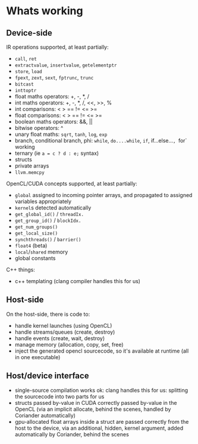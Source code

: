 # Whats working

## Device-side

IR operations supported, at least partially:
- `call`, `ret`
- `extractvalue`, `insertvalue`, `getelementptr`
- `store`, `load`
- `fpext`, `zext`, `sext`, `fptrunc`, `trunc`
- `bitcast`
- `inttoptr`
- float maths operators: +, -, *, /
- int maths operators: +, -, *, /, <<, >>, %
- int comparisons: < > == != <= >=
- float comparisons: < > == != <= >=
- boolean maths operators: &&, ||
- bitwise operators: ^
- unary float maths: `sqrt`, `tanh`, `log`, `exp`
- branch, conditional branch, phi: `while`, `do....while`, `if`, if...else...`, `for` working
- ternary (ie `a = c ? d : e;` syntax)
- structs
- private arrays
- `llvm.memcpy`

OpenCL/CUDA concepts supported, at least partially:
- `global` assigned to incoming pointer arrays, and propagated to assigned variables appropriately
- `kernel`s detected automatically
- `get_global_id()` / `threadIx.`
- `get_group_id()` / `blockIdx.`
- `get_num_groups()`
- `get_local_size()`
- `synchthreads()` / `barrier()`
- `float4` (beta)
- `local`/`shared` memory
- global constants

C++ things:
- c++ templating (clang compiler handles this for us)

## Host-side

On the host-side, there is code to:
- handle kernel launches (using OpenCL)
- handle streams/queues (create, destroy)
- handle events (create, wait, destroy)
- manage memory (allocation, copy, set, free)
- inject the generated opencl sourcecode, so it's available at runtime (all in one executable)

## Host/device interface

- single-source compilation works ok: clang handles this for us: splitting the sourcecode into two parts for us
- structs passed by-value in CUDA correctly passed by-value in the OpenCL (via an implicit allocate, behind the scenes, handled by Coriander automatically)
- gpu-allocated float arrays inside a struct are passed correctly from the host to the device, via an additional, hidden, kernel argument, added automatically by Coriander, behind the scenes
